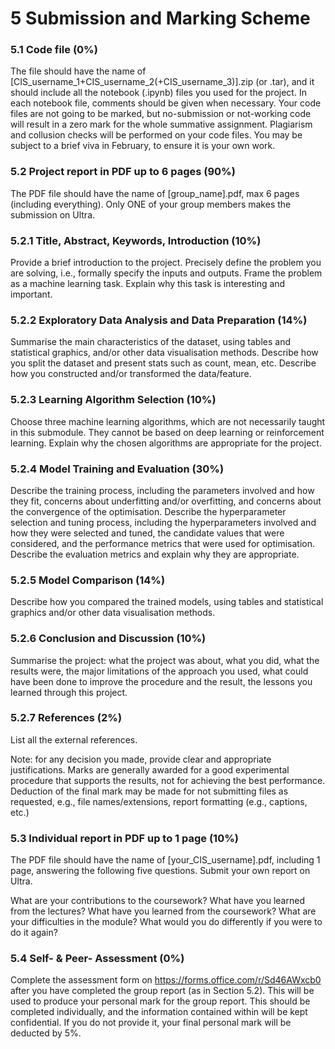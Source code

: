 # 5 Submission and Marking Scheme

### 5.1     Code file (0%)
The file should have the name of [CIS_username_1+CIS_username_2(+CIS_username_3)].zip (or .tar), and it should include all the notebook (.ipynb) files you used for the project. In each notebook file, comments should be given when necessary. Your code files are not going to be marked, but no-submission or not-working code will result in a zero mark for the whole summative assignment. Plagiarism and collusion checks will be performed on your code files. You may be subject to a brief viva in February, to ensure it is your own work.

### 5.2     Project report in PDF up to 6 pages (90%)
The PDF file should have the name of [group_name].pdf, max 6 pages (including everything). Only ONE of your group members makes the submission on Ultra.

### 5.2.1     Title, Abstract, Keywords, Introduction (10%)
Provide a brief introduction to the project. Precisely define the problem you are solving, i.e., formally specify the inputs and outputs. Frame the problem as a machine learning task. Explain why this task is interesting and important.

### 5.2.2     Exploratory Data Analysis and Data Preparation (14%)
Summarise the main characteristics of the dataset, using tables and statistical graphics, and/or other data visualisation methods. Describe how you split the dataset and present stats such as count, mean, etc. Describe how you constructed and/or transformed the data/feature.

### 5.2.3     Learning Algorithm Selection (10%)
Choose three machine learning algorithms, which are not necessarily taught in this submodule. They cannot be based on deep learning or reinforcement learning. Explain why the chosen algorithms are appropriate for the project.

### 5.2.4     Model Training and Evaluation (30%)
Describe the training process, including the parameters involved and how they fit, concerns about underfitting and/or overfitting, and concerns about the convergence of the optimisation. Describe the hyperparameter selection and tuning process, including the hyperparameters involved and how they were selected and tuned, the candidate values that were considered, and the performance metrics that were used for optimisation. Describe the evaluation metrics and explain why they are appropriate.

### 5.2.5     Model Comparison (14%)
Describe how you compared the trained models, using tables and statistical graphics and/or other data visualisation methods.

### 5.2.6     Conclusion and Discussion (10%)
Summarise the project: what the project was about, what you did, what the results were, the major limitations of the approach you used, what could have been done to improve the procedure and the result, the lessons you learned through this project.

### 5.2.7     References (2%)
List all the external references.

Note: for any decision you made, provide clear and appropriate justifications. Marks are generally awarded for a good experimental procedure that supports the results, not for achieving the best performance. Deduction of the final mark may be made for not submitting files as requested, e.g., file names/extensions, report formatting (e.g., captions, etc.)

### 5.3     Individual report in PDF up to 1 page (10%)
The PDF file should have the name of [your_CIS_username].pdf, including 1 page, answering the following five questions. Submit your own report on Ultra.

What are your contributions to the coursework?
What have you learned from the lectures?
What have you learned from the coursework?
What are your difficulties in the module?
What would you do differently if you were to do it again?

### 5.4     Self- & Peer- Assessment (0%)
Complete the assessment form on https://forms.office.com/r/Sd46AWxcb0 after you have completed the group report (as in Section 5.2). This will be used to produce your personal mark for the group report. This should be completed individually, and the information contained within will be kept confidential. If you do not provide it, your final personal mark will be deducted by 5%.
